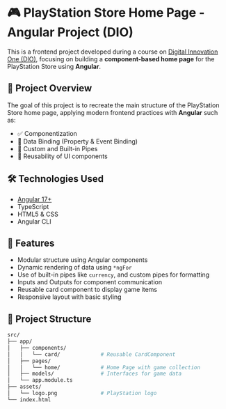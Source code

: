 # 🎮 PlayStation Store Home Page - Angular Project (DIO)

This is a frontend project developed during a course on [Digital Innovation One (DIO)](https://www.dio.me/), focusing on building a **component-based home page** for the PlayStation Store using **Angular**.

## 📌 Project Overview

The goal of this project is to recreate the main structure of the PlayStation Store home page, applying modern frontend practices with **Angular** such as:

- ✅ Componentization
- 🔁 Data Binding (Property & Event Binding)
- 🔧 Custom and Built-in Pipes
- 🧩 Reusability of UI components

## 🛠️ Technologies Used

- [Angular 17+](https://angular.io/)
- TypeScript
- HTML5 & CSS
- Angular CLI

## 🚀 Features

- Modular structure using Angular components
- Dynamic rendering of data using `*ngFor`
- Use of built-in pipes like `currency`, and custom pipes for formatting
- Inputs and Outputs for component communication
- Reusable card component to display game items
- Responsive layout with basic styling

## 📁 Project Structure

```bash
src/
├── app/
│   ├── components/
│   │   └── card/             # Reusable CardComponent
│   ├── pages/
│   │   └── home/             # Home Page with game collection
│   ├── models/               # Interfaces for game data
│   └── app.module.ts
├── assets/
│   └── logo.png              # PlayStation logo
└── index.html

